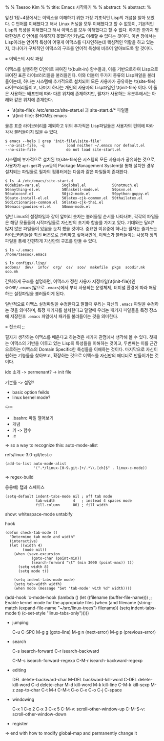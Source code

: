 %
% Taesoo Kim
%
% title: Emacs 시작하기
%
% abstract: 
% abstract: 
%

앞선 1장~4장에서는 이맥스을 이해하기 위한 가장 기초적인 Lisp의 개념을 알아
보았다. C 언어를 이해했다고 해서 Linux 커널을 모두 이해했다고 할 수 없듯이,
기본적인 Lisp의 특성을 이해했다고 해서 이맥스를 모두 이해했다고 할 수
없다. 하지만 한가지 명확한것은 C 언어를 이해하지 못했다면 커널도 이해할 수
없다는 것이다. 이번 장에서는 Lisp이라는 언어적 특성이 어떻게 이맥스를
디자인하는데 핵심적인 역활을 하고 있는지, 더나아가 구체적인 이맥스의 구조를
언어적 특성에 비추어 알아보도록 할 것이다.

= 이맥스의 시작 과정

이맥스를 실행하면 C언어로 짜여진 \t{built-in} 함수들과, 이를 기반으로하여
Lisp으로 짜여진 표준 라이브러리들을 불러들인다. 이와 더불어 두가지 종류의
Lisp파일을 불러들이는데, 하나는 시스템에 추가적으로 설치되어 모든 사용자가
공유하는 \t{site-file} 라이브러리들이고, 나머지 하나는 개인의 사용자의 Lisp파일인
\t{init-file} 이다. 이 둘은 사용하는 배포판에 따라 다른 위치에 존재하지만,
필자가 사용하는 우분투에서는 아래와 같은 위치에 존재한다. 

- \t{site-file}: /etc/emacs/site-start.el 과 site-start.d/* 파일들
- \t{init-file}: $HOME/.emacs

물론 표준 라이브러리를 제외하고 위의 추가적은 Lisp파일들은 사용자의 편의에 따라
각각 불러들이지 않을 수 있다.

~~~~~~~~~~~~~~~~~~~~~~~~~~~~~~~~~~~~~~~~~~~~~~~~~~~~~~~~~~~~~~~~~~~~~~~~~~{.sh}
$ emacs --help | grep 'init-file\|site-file'
--no-init-file, -q          load neither ~/.emacs nor default.el
--no-site-file              do not load site-start.el
~~~~~~~~~~~~~~~~~~~~~~~~~~~~~~~~~~~~~~~~~~~~~~~~~~~~~~~~~~~~~~~~~~~~~~~~~~~~~~~

시스템에 부가적으로 설치된 \t{site-file}은 시스템의 모든 사용자가 공유하는
것으로, 사용자가 `apt-get`과 `yum`등의 Package Management System을 통해 설치한 경우
설치되는 파일들로 필자의 컴퓨터에는 다음과 같은 파일들이 존재한다.

~~~~~~~~~~~~~~~~~~~~~~~~~~~~~~~~~~~~~~~~~~~~~~~~~~~~~~~~~~~~~~~~~~~~~~~~~~{.sh}
$ ls -A /etc/emacs/site-start.d
00debian-vars.el          50global.el            50notmuch.el
50anything-el.el          50haskell-mode.el      50psvn.el
50autoconf.el             50js2-mode.el          50python-guppy.el
50auto-install-el.el      50latex-cjk-common.el  50thailatex.el
50dictionaries-common.el  50latex-cjk-thai.el
50emacs-goodies-el.el     50mmm-mode.el
~~~~~~~~~~~~~~~~~~~~~~~~~~~~~~~~~~~~~~~~~~~~~~~~~~~~~~~~~~~~~~~~~~~~~~~~~~~~~~~

일반 Linux의 설정파일과 같이 앞머리 숫자는 불러들일 순서를 나타내며, 각각의
파일들은 해당 모듈들의 시작파일들로 자신만의 초기화 함술를 가지고 있다. 기대와는
달리? 많지 않은 파일들이 있음을 눈치 챘을 것이다. 중요한 이유중에 하나는 필자는
즐겨쓰는 라이브러리들을 최신 버젼으로 관리하고 싶어서인데, 이맥스가 불러들이는
사용자 정의 파일을 통해 간편하게 자신만의 구조를 만들 수 있다.

~~~~~~~~~~~~~~~~~~~~~~~~~~~~~~~~~~~~~~~~~~~~~~~~~~~~~~~~~~~~~~~~~~~~~~~~~~{.sh}
$ ls ~/.emacs
/home/taesoo/.emacs

$ ls configs/.lisp/
addons/  dev/  info/  org/  os/  soo/  makefile  pkgs  soodir.mk  soo.mk
~~~~~~~~~~~~~~~~~~~~~~~~~~~~~~~~~~~~~~~~~~~~~~~~~~~~~~~~~~~~~~~~~~~~~~~~~~~~~~~

간략하게 구조를 설명하면, 이맥스가 정한 사용자 지정파일(\t{init-file})인
`$HOME/.emacs`(앞으로 `.emacs`)에서 부터 사용되는 운영체제, 터미널 환경에 따라 해당하는
설정파일을 불러들이게 된다. 

일반적으로 이맥스 설정파일을 수정한다고 말할때 우리는 자신의 `.emacs` 파일을
수정하는 것을 의미하며, 특정 패키지를 설치한다고 말할때 우리는 패키지 파일들을
특정 장소에 저장한후 `.emacs` 파일에서 패키를 불러들이는 것을 의미한다.

= 잔소리 ;;

필자가 생각하는 이맥스를 배운다고 하는것은 세가지 관점에서 생각해 볼 수
있다. 첫째는 이맥스의 기반을 이루고 있는 Lisp의 특성들을 이해하는 것이고,
두번째는 이를 근간으로하는 이맥스의 Domain Specific한 특성들을 이해하는
것이다. 마지막으로 자신이 원하는 기능들을 찾아보고, 확장하는 것으로 이맥스를
자신만의 에디터로 만들어가는 것이다.

ido 소개
-> permenant?
-> init file

기본틀 -> 설명?
- basic option feilds
- linux kernel mode?

모드
- .bashrc 파일 열어보기
- 개념
- 키 -> 함수
- .c

=> so a way to recognize this: auto-mode-alist

refs/linux-3.0-git/test.c
~~~~~~~~~~~~~~~~~~~~~~~~~~~~~~~~~~~~~~~~~~~~~~~~~~~~~~~~~~~~~~~~~~~~~~~~~~{.cl}
(add-to-list auto-mode-alist
             '(".*/linux-[0-9.git-]+/.*\\.[ch]$" . linux-c-mode))
~~~~~~~~~~~~~~~~~~~~~~~~~~~~~~~~~~~~~~~~~~~~~~~~~~~~~~~~~~~~~~~~~~~~~~~~~~~~~~~

=> regex-build

응용예) 탭과 스페이스

~~~~~~~~~~~~~~~~~~~~~~~~~~~~~~~~~~~~~~~~~~~~~~~~~~~~~~~~~~~~~~~~~~~~~~~~~~{.cl}
(setq-default indent-tabs-mode nil ; off tab mode
              tab-width        4   ; instead 4 spaces mode
              fill-column      80) ; fill width
~~~~~~~~~~~~~~~~~~~~~~~~~~~~~~~~~~~~~~~~~~~~~~~~~~~~~~~~~~~~~~~~~~~~~~~~~~~~~~~

show:
 whitespace-mode
 untabify

hook

~~~~~~~~~~~~~~~~~~~~~~~~~~~~~~~~~~~~~~~~~~~~~~~~~~~~~~~~~~~~~~~~~~~~~~~~~~{.cl}
(defun check-tab-mode ()
  "Determine tab mode and width"
  (interactive)
  (let ((width 4)
        (mode nil))
    (when (save-excursion
            (goto-char (point-min))
            (search-forward "\t" (min 3000 (point-max)) t))
      (setq width 8)
      (setq mode t))

    (setq indent-tabs-mode mode)
    (setq tab-width width)
    (when mode (message "Set 'tab-mode' with %d" width))))
~~~~~~~~~~~~~~~~~~~~~~~~~~~~~~~~~~~~~~~~~~~~~~~~~~~~~~~~~~~~~~~~~~~~~~~~~~~~~~~
    
(add-hook 'c-mode-hook
          (lambda ()
            (let ((filename (buffer-file-name)))
              ;; Enable kernel mode for the appropriate files
              (when (and filename
                         (string-match (expand-file-name "~/src/linux-trees")
                                       filename))
                (setq indent-tabs-mode t)
                (c-set-style "linux-tabs-only")))))
                
                


- jumping

    C-u C-SPC 
    M-g g (goto-line)
    M-g n (next-error)
    M-g p (previous-error)
    
- search

    C-s isearch-forward
    C-r isearch-backward

    C-M-s isearch-forward-regexp
    C-M-r isearch-backward-regexp
    
- editing

    DEL delete-backward-char
    M-DEL backward-kill-word
    C-DEL delete-kill-word
    C-d delete-char
    M-d kill-word
    M-k kill-line
    C-M-k kill-sexp
    M-z zap-to-char
    C-t 
    M-t 
    C-M-t
    C-o
    C-x C-o
    C-j
    C-space

- windowing

    C-x 1
    C-x 2
    C-x 3
    C-x 5
    C-M-v: scroll-other-window-up
    C-M-S-v: scroll-other-window-down
    
- register

=> end with how to modify global-map and permanently change it
                